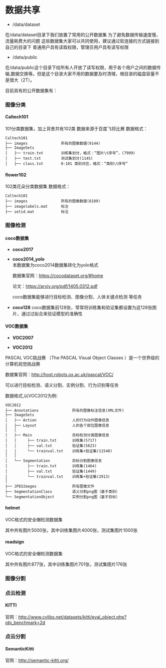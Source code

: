 # 数据共享

* /data/dataset
  
在/data/dataset目录下我们放置了常用的公开数据集
为了避免数据传输速度慢，流量耗费大的问题
这些数据集大家可以共同使用，建议通过软连接的方式链接到自己的目录下
普通用户具有读取权限，管理员用户具有读写权限

* /data/public
  
在/data/public这个目录下给所有人开放了读写权限，用于各个用户之间的数据传输,数据交换等。但是这个目录大家不用的数据要及时清理，根目录的磁盘容量不是很大（2T）。



目前具有的公开数据集有：
### 图像分类

#### Caltech101
101分类数据集，加上背景共有102类
数据来源于百度飞将比赛
数据格式：
```
Caltech101
├── images               所有的图像数据(9144)
├── ImageSets    
│   ├── train.txt        训练集划分，格式：“图片\t序号”，(7999)
│   ├── test.txt         测试集划分(1145)
│   ├── class.txt        0-101 类别对应，格式：“类别\t序号”

```

#### flower102

102类花朵分类数据集
数据格式：
```
Caltech101
├── images               所有的图像数据(8189)
├── imagelabels.mat      标注
├── setid.mat            标注

```


### 图像检测

#### coco数据集

* **coco2017**

* **coco2014_yolo**   
    本数据集为coco2014数据集转化为yolo格式

    数据集官网：https://cocodataset.org/#home

    论文：https://arxiv.org/pdf/1405.0312.pdf

    coco数据集能够进行目标检测、图像分割、人体关键点检测 等任务

* **coco128**
    coco数据集前128张，常常将训练集和验证集都设置为这128张图片，通过过拟合来验证模型的准确性


#### VOC数据集

* **VOC2007**

* **VOC2012**

PASCAL VOC挑战赛 （The PASCAL Visual Object Classes ）是一个世界级的计算机视觉挑战赛

数据集官网：http://host.robots.ox.ac.uk/pascal/VOC/

可以进行目标检测、语义分割、实例分割、行为识别等任务

数据格式,以VOC2012为例:

```
VOC2012
├── Annotations               所有的图像标注信息(XML文件)
├── ImageSets    
│   ├── Action                人的行为动作图像信息
│   ├── Layout                人的各个部位图像信息
│   │
│   ├── Main                  目标检测分类图像信息
│   │     ├── train.txt       训练集(5717)
│   │     ├── val.txt         验证集(5823)
│   │     └── trainval.txt    训练集+验证集(11540)
│   │
│   └── Segmentation          目标分割图像信息
│         ├── train.txt       训练集(1464)
│         ├── val.txt         验证集(1449)
│         └── trainval.txt    训练集+验证集(2913)
│ 
├── JPEGImages                所有图像文件
├── SegmentationClass         语义分割png图（基于类别）
└── SegmentationObject        实例分割png图（基于目标）
```



#### helmet

VOC格式的安全帽检测数据集

其中共有图片5000张，其中训练集图片4000张，测试集图片1000张



#### roadsign

VOC格式的安全帽检测数据集

其中共有图片877张，其中训练集图片701张，测试集图片176张

### 图像分割



### 点云检测

#### KITTI

官网：http://www.cvlibs.net/datasets/kitti/eval_object.php?obj_benchmark=2d



### 点云分割

#### SemanticKitti

官网：http://semantic-kitti.org/



